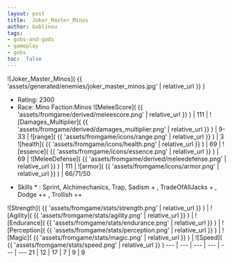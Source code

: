 ```yaml
---
layout: post
title:  Joker_Master_Minos
author: Goblinou
tags:
- gobs-and-gods
- gameplay
- gobs
toc:  false
---
```


![Joker_Master_Minos]( {{ 'assets/generated/enemies/joker_master_minos.jpg' | relative_url }} )
- Rating: 2300
- Race: Mino  Faction:Minos
![MeleeScore]( {{ 'assets/fromgame/derived/meleescore.png' | relative_url }} ) | 111 | ![Damages_Multiplier]( {{ 'assets/fromgame/derived/damages_multiplier.png' | relative_url }} ) | 9-33 | ![range]( {{ 'assets/fromgame/icons/range.png' | relative_url }} ) | 3
![health]( {{ 'assets/fromgame/icons/health.png' | relative_url }} ) | 69 | ![essence]( {{ 'assets/fromgame/icons/essence.png' | relative_url }} ) | 69 | ![MeleeDefense]( {{ 'assets/fromgame/derived/meleedefense.png' | relative_url }} ) | 111 | ![armor]( {{ 'assets/fromgame/icons/armor.png' | relative_url }} ) | 66/71/50
* Skills * : Sprint, Alchimechanics, Trap, Sadism + , TradeOfAllJacks + , Dodge ++ , Trollish ++ 

![Strength]( {{ 'assets/fromgame/stats/strength.png' | relative_url }} ) | ![Agility]( {{ 'assets/fromgame/stats/agility.png' | relative_url }} ) | ![Endurance]( {{ 'assets/fromgame/stats/endurance.png' | relative_url }} ) | ![Perception]( {{ 'assets/fromgame/stats/perception.png' | relative_url }} ) | ![Magic]( {{ 'assets/fromgame/stats/magic.png' | relative_url }} ) | ![Speed]( {{ 'assets/fromgame/stats/speed.png' | relative_url }} )
--- | --- | --- | --- | --- | ---
21 | 12 | 17 | 7 | 9 | 9
